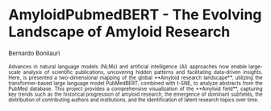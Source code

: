 # **AmyloidPubmedBERT - The Evolving Landscape of Amyloid Research** 

<small> Bernardo Bonilauri <small>

<p align="justify">
Advances in natural language models (NLMs) and artificial intelligence (AI) approaches now enable large-scale analysis of scientific publications, uncovering hidden patterns and facilitating data-driven insights. Here, is presented a two-dimensional mapping of the global **Amyloid research landscape**, utilizing the transformer-based large language model PubMedBERT, combined with t-SNE, to analyze abstracts from the PubMed database. This project provides a comprehensive visualization of the **Amyloid field**, capturing key trends such as the historical progression of amyloid research, the emergence of dominant subfields, the distribution of contributing authors and institutions, and the identification of latent research topics over time. 
</p>
